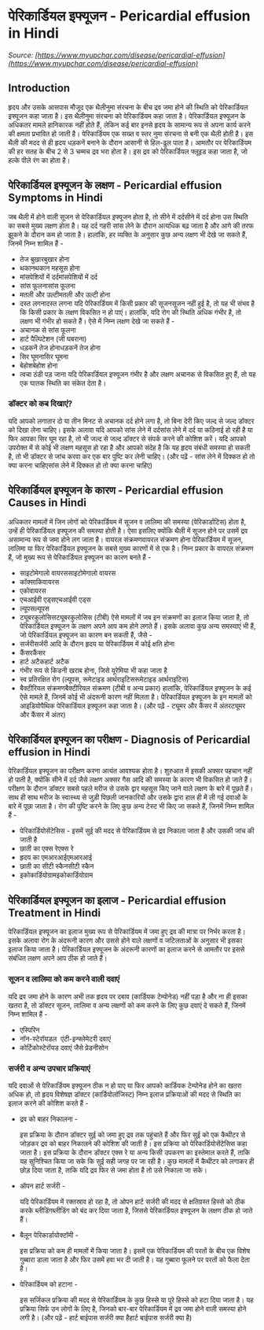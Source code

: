 # पेरिकार्डियल इफ्यूजन - Pericardial effusion in Hindi
_Source: [https://www.myupchar.com/disease/pericardial-effusion](https://www.myupchar.com/disease/pericardial-effusion)_

## Introduction
हृदय और उसके आसपास मौजूद एक थैलीनुमा संरचना के बीच द्रव जमा होने की स्थिति को पेरिकार्डियल इफ्यूजन कहा जाता है। इस थैलीनुमा संरचना को पेरिकार्डियम कहा जाता है। पेरिकार्डियल इफ्यूजन के अधिकतर मामले हानिकारक नहीं होते हैं, लेकिन कई बार इनसे हृदय के सामान्य रूप से अपना कार्य करने की क्षमता प्रभावित हो जाती है।
पेरिकार्डियम एक सख्त व स्तर नुमा संरचना से बनी एक थैली होती है। इस थैली की मदद से ही हृदय धड़कनें बनाने के दौरान आसानी से हिल-ढुल पाता है। आमतौर पर पेरिकार्डियम की हर सतह के बीच 2 से 3 चम्मच द्रव भरा होता है। इस द्रव को पेरिकार्डियल फ्लूइड कहा जाता है, जो हल्के पीले रंग का होता है।

## पेरिकार्डियल इफ्यूजन के लक्षण - Pericardial effusion Symptoms in Hindi
जब थैली में होने वाली सूजन से पेरिकार्डियल इफ्यूजन होता है, तो सीने में दर्दसीने में दर्द होना उस स्थिति का सबसे मुख्य लक्षण होता है। यह दर्द गहरी सांस लेने के दौरान अत्यधिक बढ़ जाता है और आगे की तरफ झुकने के दौरान कम हो जाता है। हालांकि, हर व्यक्ति के अनुसार कुछ अन्य लक्षण भी देखे जा सकते हैं, जिनमें निम्न शामिल हैं -
- तेज बुखारबुखार होना
- थकानथकान महसूस होना
- मांसपेशियों में दर्दमांसपेशियों में दर्द
- सांस फूलनासांस फूलना
- मतली और उल्टीमतली और उल्टी होना
- दस्त लगनादस्त लगना
यदि पेरिकार्डियम में किसी प्रकार की सूजनसूजन नहीं हुई है, तो यह भी संभव है कि किसी प्रकार के लक्षण विकसित न हो पाएं। हालांकि, यदि रोग की स्थिति अधिक गंभीर है, तो लक्षण भी गंभीर हो सकते हैं। ऐसे में निम्न लक्षण देखे जा सकते हैं -
- अचानक से सांस फूलना
- हार्ट पैल्पिटेशन (जी घबराना)
- धड़कनें तेज होनाधड़कनें तेज होना
- सिर घूमनासिर घूमना
- बेहोशबेहोश होना
- त्वचा ठंडी पड़ जाना
यदि पेरिकार्डियल इफ्यूजन गंभीर है और लक्षण अचानक से विकसित हुए हैं, तो यह एक घातक स्थिति का संकेत देता है।
### डॉक्टर को कब दिखाएं?
यदि आपको लगातार दो या तीन मिनट से अचानक दर्द होने लगा है, तो बिना देरी किए जल्द से जल्द डॉक्टर को दिखा लेना चाहिए। इसके अलावा यदि आपको सांस लेने में दर्दसांस लेने में दर्द या कठिनाई हो रही है या फिर आपका सिर घूम रहा है, तो भी जल्द से जल्द डॉक्टर से संपर्क करने की कोशिश करें। यदि आपको उपरोक्त में से कोई भी लक्षण महसूस हो रहा है और आपको संदेह है कि यह हृदय संबंधी समस्या हो सकती है, तो भी डॉक्टर से जांच करवा कर एक बार पुष्टि कर लेनी चाहिए।
(और पढ़ें - सांस लेने में दिक्कत हो तो क्या करना चाहिएसांस लेने में दिक्कत हो तो क्या करना चाहिए)

## पेरिकार्डियल इफ्यूजन के कारण - Pericardial effusion Causes in Hindi
अधिकतर मामलों में जिन लोगों को पेरिकार्डियम में सूजन व लालिमा की समस्या (पेरिकार्डाटिस) होता है, उन्हें ही पेरिकार्डियल इफ्यूजन की समस्या होती है। ऐसा इसलिए क्योंकि थैली में सूजन होने पर उसमें द्रव असामान्य रूप से जमा होने लग जाता है।
वायरल संक्रमणवायरल संक्रमण होना पेरिकार्डियम में सूजन, लालिमा या फिर पेरिकार्डियल इफ्यूजन के सबसे मुख्य कारणों में से एक है। निम्न प्रकार के वायरल संक्रमण हैं, जो मुख्य रूप से पेरिकार्डियल इफ्यूजन का कारण बनते हैं -
- साइटोमेगालो वायरससाइटोमेगालो वायरस
- कॉक्साकिवायरस
- एकोवायरस
- एचआईवी एड्सएचआईवी एड्स
- ल्यूपसल्यूपस
- ट्यूबरकुलोसिसट्यूबरकुलोसिस (टीबी)
ऐसे मामलों में जब इन संक्रमणों का इलाज किया जाता है, तो पेरिकार्डियल इफ्यूजन के लक्षण अपने आप कम होने लगते हैं।
इसके अलावा कुछ अन्य समस्याएं भी हैं, जो पेरिकार्डियल इफ्यूजन का कारण बन सकती हैं, जैसे -
- सर्जरीसर्जरी आदि के दौरान हृदय या पेरिकार्डियम में कोई क्षति होना
- कैंसरकैंसर
- हार्ट अटैकहार्ट अटैक
- गंभीर रूप से किडनी खराब होना, जिसे यूरेमिया भी कहा जाता है
- स्व प्रतिरक्षित रोग (ल्यूपस, रूमेटाइड आर्थराइटिसरूमेटाइड आर्थराइटिस)
- बैक्टीरियल संक्रमणबैक्टीरियल संक्रमण (टीबी व अन्य प्रकार)
हालांकि, पेरिकार्डियल इफ्यूजन के कई ऐसे मामले हैं, जिनमें कोई भी अंदरूनी कारण नहीं मिलता है। पेरिकार्डियल इफ्यूजन के इन मामलों को आइडियोपैथिक पेरिकार्डियल इफ्यूजन कहा जाता है।
(और पढ़ें - ट्यूमर और कैंसर में अंतरट्यूमर और कैंसर में अंतर)

## पेरिकार्डियल इफ्यूजन का परीक्षण - Diagnosis of Pericardial effusion in Hindi
पेरिकार्डियल इफ्यूजन का परीक्षण करना अत्यंत आवश्यक होता है। शुरुआत में इसकी अक्सर पहचान नहीं हो पाती है, क्योंकि सीने में दर्द जैसे लक्षण अक्सर गैस आदि की समस्या के कारण भी विकसित हो जाते हैं। परीक्षण के दौरान डॉक्टर सबसे पहले मरीज से उसके द्वार महसूस किए जाने वाले लक्षण के बारे में पूछते हैं। साथ ही साथ मरीज के स्वास्थ्य से जुड़ी पिछली जानकारियों और उसके द्वारा हाल ही में ली गई दवाओं के बारे में पूछा जाता है। रोग की पुष्टि करने के लिए कुछ अन्य टेस्ट भी किए जा सकते हैं, जिनमें निम्न शामिल हैं -
- पेरिकार्डियोसेंटेसिस - इसमें सुई की मदद से पेरिकार्डियम से द्रव निकाला जाता है और उसकी जांच की जाती है
- छाती का एक्स रेएक्स रे
- हृदय का एमआरआईएमआरआई
- छाती का सीटी स्कैनसीटी स्कैन
- इकोकार्डियोग्रामइकोकार्डियोग्राम


## पेरिकार्डियल इफ्यूजन का इलाज - Pericardial effusion Treatment in Hindi
पेरिकार्डियल इफ्यूजन का इलाज मुख्य रूप से पेरिकार्डियम में जमा हुए द्रव की मात्रा पर निर्भर करता है। इसके अलावा रोग के अंदरूनी कारण और उससे होने वाले लक्षणों व जटिलताओं के अनुसार भी इसका इलाज किया जाता है। पेरिकार्डियल इफ्यूजन के अंदरूनी कारणों का इलाज करने से आमतौर पर इससे संबंधित लक्षण अपने आप ठीक हो जाते हैं।
### सूजन व लालिमा को कम करने वाली दवाएं
यदि द्रव जमा होने के कारण अभी तक हृदय पर दबाव (कार्डियक टेम्पोनेड) नहीं पड़ा है और ना ही इसका खतरा है, तो डॉक्टर सूजन, लालिमा व अन्य लक्षणों को कम करने के लिए कुछ दवाएं दे सकते हैं, जिनमें निम्न शामिल हैं -
- एस्पिरिन
- नॉन-स्टेरॉयडल  एंटी-इन्फ्लेमेटरी दवाएं
- कोर्टिकोस्टेरॉयड दवाएं जैसे प्रेडनीसोन
### सर्जरी व अन्य उपचार प्रक्रियाएं
यदि दवाओं से पेरिकार्डियम इफ्यूजन ठीक न हो पाए या फिर आपको कार्डियक टेम्पोनेड होने का खतरा अधिक हो, तो हृदय विशेषज्ञ डॉक्टर (कार्डियोलॉजिस्ट) निम्न इलाज प्रक्रियाओं की मदद से स्थिति का इलाज करने की कोशिश करते हैं -
- द्रव को बाहर निकालना -
	इस प्रक्रिया के दौरान डॉक्टर सुई को जमा हुए द्रव तक पहुंचाते हैं और फिर सुई को एक कैथीटर से जोड़कर द्रव को बाहर निकालने की कोशिश की जाती है। इस प्रक्रिया को पेरिकार्डियोसेंटेसिस कहा जाता है। इस प्रक्रिया के दौरान डॉक्टर एक्स रे या अन्य किसी उपकरण का इस्तेमाल करते हैं, ताकि यह सुनिश्चित किया जा सके कि सुई सही जगह पर जा रही है। कुछ मामलों में कैथीटर को लगाकर ही छोड़ दिया जाता है, ताकि यदि द्रव फिर से जमा होता है तो उसे निकाला जा सके।
- ऑपन हार्ट सर्जरी -
	यदि पेरिकार्डियम में रक्तस्राव हो रहा है, तो ओपन हार्ट सर्जरी की मदद से क्षतिग्रस्त हिस्से को ठीक करके ब्लीडिंगब्लीडिंग को बंद कर दिया जाता है, जिससे पेरिकार्डियल इफ्यूजन के लक्षण ठीक हो जाते हैं।
- बैलून पेरिकार्डायोक्टॉमी -
	इस प्रक्रिया को कम ही मामलों में किया जाता है। इसमें एक पेरिकार्डियम की परतों के बीच एक विशेष गुब्बारा डाला जाता है और फिर उसमें हवा भर दी जाती है। यह गुब्बारा फूलने पर परतों को फैला देता है।
- पेरिकार्डियम को हटाना -
	इस सर्जिकल प्रक्रिया की मदद से पेरिकार्डियम के कुछ हिस्से या पूरे हिस्से को हटा दिया जाता है। यह प्रक्रिया सिर्फ उन लोगों के लिए है, जिनको बार-बार पेरिकार्डियम में द्रव जमा होने वाली समस्या होने लगी है।
(और पढ़ें - हार्ट बाईपास सर्जरी क्या हैहार्ट बाईपास सर्जरी क्या है)

